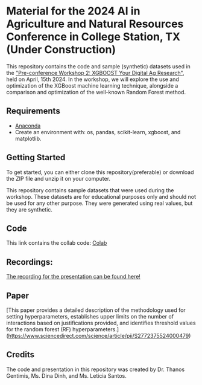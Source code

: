 # Material for the 2024 AI in Agriculture and Natural Resources Conference in College Station, TX (Under Construction)

This repository contains the code and sample (synthetic) datasets used in the ["Pre-conference Workshop 2: XGBOOST Your Digital Ag Research"](https://agriliferegister.tamu.edu/website/63088/#agenda), held on April, 15th 2024. In the workshop, we will explore the use and optimization of the XGBoost machine learning technique, alongside a comparison and optimization of the well-known Random Forest method.

## Requirements
- [Anaconda](https://www.anaconda.com/)
- Create an environment with: os, pandas, scikit-learn, xgboost, and matplotlib.

## Getting Started
To get started, you can either clone this repository(preferable) or download the ZIP file and unzip it on your computer. 

This repository contains sample datasets that were used during the workshop. These datasets are for educational purposes only and should not be used for any other purpose. They were generated using real values, but they are synthetic.

## Code
This link contains the collab code: [Colab](https://colab.research.google.com/drive/1fkb_bNJG_JBqpJ6hWt3QQsLCQKOCrMK_)


## Recordings:
[The recording for the presentation can be found here!](https://youtu.be/s_vjuyfKhgk?t=10787)

## Paper
[This paper provides a detailed description of the methodology used for setting hyperparameters, establishes upper limits on the number of interactions based on justifications provided, and identifies threshold values for the random forest (RF) hyperparameters.]
(https://www.sciencedirect.com/science/article/pii/S2772375524000479)

## Credits
The code and presentation in this repository was created by Dr. Thanos Gentimis,  Ms. Dina Dinh, and Ms. Leticia Santos. 
